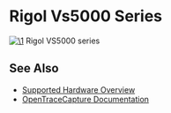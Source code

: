# Rigol Vs5000 Series

[![\1](../../assets/hardware/general/\2)](./File:Rigol_VS5202D.png.html)
[](./File:Rigol_VS5202D.png.html "Enlarge")
Rigol VS5000 series

## See Also
- [Supported Hardware Overview](../supported-hardware.md)
- [OpenTraceCapture Documentation](../../opentracecapture/overview.md)
